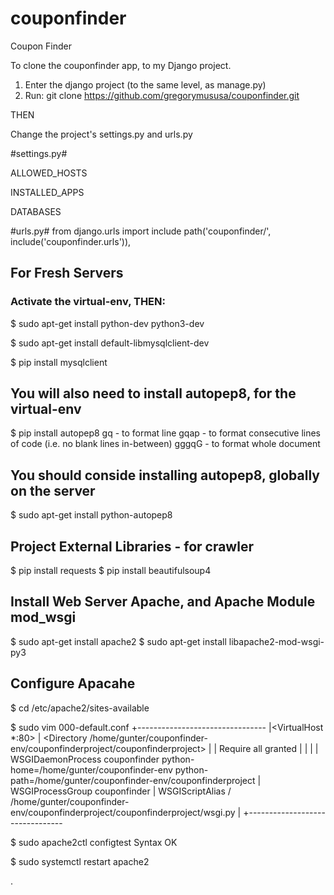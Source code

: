 # couponfinder
Coupon Finder


To clone the couponfinder app, to my Django project.
1. Enter the django project (to the same level, as manage.py)
2. Run: git clone https://github.com/gregorymususa/couponfinder.git

THEN

Change the project's settings.py and urls.py

#settings.py#

ALLOWED_HOSTS

INSTALLED_APPS

DATABASES

#urls.py#
from django.urls import include
path('couponfinder/', include('couponfinder.urls')),


## For Fresh Servers
### Activate the virtual-env, THEN:
$ sudo apt-get install python-dev python3-dev

$ sudo apt-get install default-libmysqlclient-dev

$ pip install mysqlclient

## You will also need to install autopep8, for the virtual-env
$ pip install autopep8
gq    - to format line
gqap  - to format consecutive lines of code (i.e. no blank lines in-between)
gggqG - to format whole document

## You should conside installing autopep8, globally on the server
$ sudo apt-get install python-autopep8

## Project External Libraries - for crawler
$ pip install requests
$ pip install beautifulsoup4

## Install Web Server Apache, and Apache Module mod_wsgi
$ sudo apt-get install apache2
$ sudo apt-get install libapache2-mod-wsgi-py3

## Configure Apacahe
$ cd /etc/apache2/sites-available

$ sudo vim 000-default.conf
+--------------------------------
|<VirtualHost *:80>
|  <Directory /home/gunter/couponfinder-env/couponfinderproject/couponfinderproject>
|    <Files wsgi.py>
|      Require all granted
|    </Files>
|  </Directory>
|
|  WSGIDaemonProcess couponfinder python-home=/home/gunter/couponfinder-env python-path=/home/gunter/couponfinder-env/couponfinderproject
|  WSGIProcessGroup couponfinder
|  WSGIScriptAlias / /home/gunter/couponfinder-env/couponfinderproject/couponfinderproject/wsgi.py
|</VirtualHost>
+--------------------------------

$ sudo apache2ctl configtest
Syntax OK

$ sudo systemctl restart apache2



.

